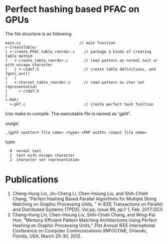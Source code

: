 # Perfect hashing based PFAC on GPUs
The file structure is as following.
```
main.cc                          // main function
+-CreateTable/
| +-create_PFAC_table_reorder.c    // package 3 kinds of creating table method
|   +-create_table_reorder.c       // read pattern as normal text or with escape character
|   | +-ctdef.h                    // create table definitions, and fgetc_ext()
|   |
|   +-charset_table_reorder.c      // read pattern as char set representation
|     +-ctdef.h
|
+-PHF/
  +-phf.c                          // create perfect hash function
```
Use make to compile. The executable file is named as 'gphf'. 

usage:
```
./gphf <pattern file name> <type> <PHF width> <input file name>
```
type:
```
  0  normal text
  1  text with escape character
  2  character set representation
```
# Publications
1. Cheng-Hung Lin, Jin-Cheng Li, Chen-Hsiung Liu, and Shih-Chieh Chang, "Perfect Hashing Based Parallel Algorithms for Multiple String Matching on Graphic Processing Units, "  in IEEE Transactions on Parallel and Distributed Systems (TPDS), Vol.pp, Issue 99, pp.1-1, Feb. 2017.(SCI)
2. Cheng-Hung Lin, Chen-Hsiung Liu,  Shih-Chieh Chang, and Wing-Kai Hon, "Memory-Efficient Pattern Matching Architectures Using Perfect Hashing on Graphic Processing Units," 31st Annual IEEE International Conference on Computer Communications (INFOCOM), Orlando, Florida, USA, March 25-30, 2012.
